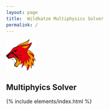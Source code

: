 ```yaml
---
layout: page
title:  Wildkatze Multiphysics Solver
permalink: /
---
```


![Wildkatze Logo](assets/images/logo80.png)

## Multiphyics Solver

{% include  elements/index.html %}
